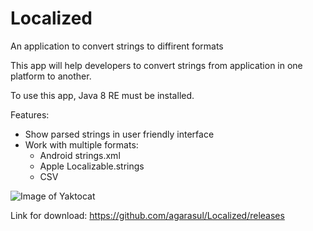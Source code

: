 # Localized
An application to convert strings to diffirent formats


This app will help developers to convert strings from application in one platform to another.

To use this app, Java 8 RE must be installed.

Features:

- Show parsed strings in user friendly interface
- Work with multiple formats:
    - Android strings.xml
    - Apple Localizable.strings
    - CSV
    
    
![Image of Yaktocat](https://github.com/agarasul/Localized/blob/master/screenshots/Screen%20Shot%202020-04-28%20at%2017.18.41.png)


Link for download:
https://github.com/agarasul/Localized/releases

